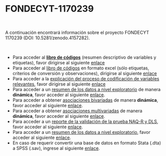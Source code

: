 # FONDECYT-1170239

<br>

A continuación encontrará información sobre el proyecto FONDECYT 1170239 (DOI: 10.5281/zenodo.4157282).

<br>

- Para acceder al <ins>**libro de códigos**</ins> (resumen descriptivo de variables y etiquetas), favor dirigirse al siguiente [enlace](codebook.html)
- Para acceder al <ins>libro de códigos</ins> en formato excel (sólo etiquetas, criterios de conversión y observaciones), dirigirse al siguiente [enlace](https://github.com/AGSCL/FONDECYT-1170239/blob/master/a59ce30bf3a72a8a6df4a71290f8c646e47aa994/Libro%20de%20C%C3%B3digos.xlsx?raw=true)
- Para acceder a la <ins>explicación del proceso de codificación de variables relevantes</ins>, favor dirigirse al siguiente [enlace](https://github.com/AGSCL/FONDECYT-1170239/blob/master/a59ce30bf3a72a8a6df4a71290f8c646e47aa994/Tratamiento%20de%20Variables%20FONDECYT%201170239%202020.docx?raw=true)
- Para acceder a un <ins>resumen de los datos a nivel exploratorio</ins> de manera **dinámica**, favor acceder al siguiente [enlace](https://agscl.shinyapps.io/DataExp/).
- Para acceder a obtener <ins>asociaciones bivariadas</ins> de manera **dinámica**, favor acceder al siguiente [enlace](https://agscl.shinyapps.io/ContingencyTable/).
- Para acceder a obtener <ins>asociaciones multivariadas</ins> de manera **dinámica**, favor acceder al siguiente [enlace](https://agscl.shinyapps.io/Resultados_Ponderados/).
- Para acceder a un <ins>reporte de la validación de la prueba NAQ-R y DLS</ins>, favor acceder al siguiente [enlace](https://rpubs.com/proyectoinvpsykhe/prop_psi_mat_sup2.html).
- Para acceder a un <ins>resumen de los datos a nivel exploratorio</ins>, favor acceder al siguiente [enlace](report.html).
- En caso de requerir convertir una base de datos en formato Stata (.dta) a  SPSS (.sav), ingrese al siguiente [enlace](https://agscl.shinyapps.io/UploadFiles/).
